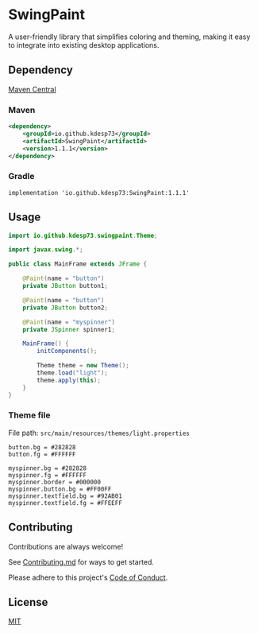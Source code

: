 # SwingPaint

A user-friendly library that simplifies coloring and theming,
making it easy to integrate into existing desktop applications.

## Dependency

[Maven Central](https://central.sonatype.com/artifact/io.github.kdesp73/SwingPaint)

### Maven

```xml
<dependency>
    <groupId>io.github.kdesp73</groupId>
    <artifactId>SwingPaint</artifactId>
    <version>1.1.1</version>
</dependency>
```

### Gradle

```text
implementation 'io.github.kdesp73:SwingPaint:1.1.1'
```

## Usage

```java
import io.github.kdesp73.swingpaint.Theme;

import javax.swing.*;

public class MainFrame extends JFrame {

	@Paint(name = "button")
	private JButton button1;

	@Paint(name = "button")
	private JButton button2;

	@Paint(name = "myspinner")
	private JSpinner spinner1;

	MainFrame() {
		initComponents();

		Theme theme = new Theme();
		theme.load("light");
		theme.apply(this);
	}
}

```

### Theme file

File path: `src/main/resources/themes/light.properties`

```properties
button.bg = #282828
button.fg = #FFFFFF

myspinner.bg = #282828
myspinner.fg = #FFFFFF
myspinner.border = #000000
myspinner.button.bg = #FF00FF
myspinner.textfield.bg = #92AB01
myspinner.textfield.fg = #FFEEFF
```

## Contributing

Contributions are always welcome!

See [Contributing.md](https://github.com/KDesp73/Swing-Themes-Library/blob/main/CONTRIBUTING.md) for ways to get started.

Please adhere to this project's [Code of Conduct](https://github.com/KDesp73/Swing-Themes-Library/blob/main/CODE_OF_CONDUCT.md).

## License

[MIT](https://choosealicense.com/licenses/mit/)
